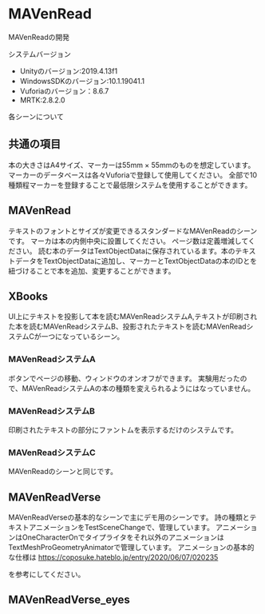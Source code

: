 # MAVenRead
MAVenReadの開発

システムバージョン
* Unityのバージョン:2019.4.13f1
* WindowsSDKのバージョン:10.1.19041.1
* Vuforiaのバージョン：8.6.7
* MRTK:2.8.2.0


各シーンについて
## 共通の項目
本の大きさはA4サイズ、マーカーは55mm × 55mmのものを想定しています。
マーカーのデータベースは各々Vuforiaで登録して使用してください。
全部で10種類程マーカーを登録することで最低限システムを使用することができます。

## MAVenRead
テキストのフォントとサイズが変更できるスタンダードなMAVenReadのシーンです。
マーカは本の内側中央に設置してください。
ページ数は定義増減してください。
読む本のデータはTextObjectDataに保存されているます。本のテキストデータをTextObjectDataに追加し、マーカーとTextObjectDataの本のIDとを紐づけることで本を追加、変更することができます。

## XBooks
UI上にテキストを投影して本を読むMAVenReadシステムA,テキストが印刷された本を読むMAVenReadシステムB、投影されたテキストを読むMAVenReadシステムCが一つになっているシーン。
### MAVenReadシステムA
ボタンでページの移動、ウィンドウのオンオフができます。
実験用だったので、MAVenReadシステムAの本の種類を変えられるようにはなっていません。
### MAVenReadシステムB
印刷されたテキストの部分にファントムを表示するだけのシステムです。

### MAVenReadシステムC
MAVenReadのシーンと同じです。

## MAVenReadVerse
MAVenReadVerseの基本的なシーンで主にデモ用のシーンです。
詩の種類とテキストアニメーションをTestSceneChangeで、管理しています。
アニメーションはOneCharacterOnでタイプライタをそれ以外のアニメーションはTextMeshProGeometryAnimatorで管理しています。
アニメーションの基本的な仕様は
https://coposuke.hateblo.jp/entry/2020/06/07/020235

を参考にしてください。

## MAVenReadVerse_eyes
